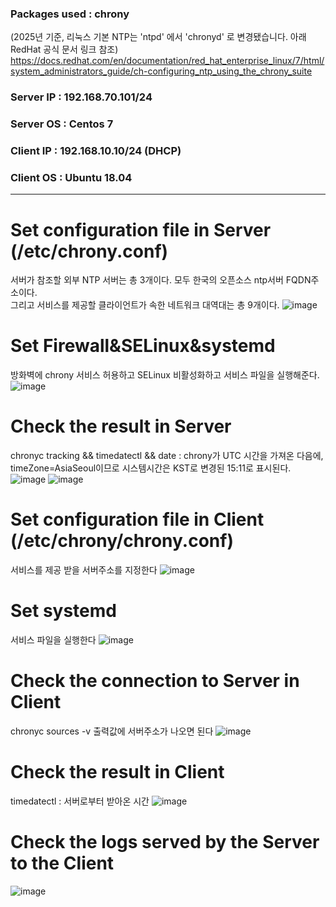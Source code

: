 ### Packages used : chrony 
(2025년 기준, 리눅스 기본 NTP는 'ntpd' 에서 'chronyd' 로 변경됐습니다. 아래 RedHat 공식 문서 링크 참조)
https://docs.redhat.com/en/documentation/red_hat_enterprise_linux/7/html/system_administrators_guide/ch-configuring_ntp_using_the_chrony_suite
### Server IP : 192.168.70.101/24
### Server OS : Centos 7
### Client IP : 192.168.10.10/24 (DHCP)
### Client OS : Ubuntu 18.04
---
# Set configuration file in Server (/etc/chrony.conf)
서버가 참조할 외부 NTP 서버는 총 3개이다. 모두 한국의 오픈소스 ntp서버 FQDN주소이다. \
그리고 서비스를 제공할 클라이언트가 속한 네트워크 대역대는 총 9개이다. 
![image](https://github.com/user-attachments/assets/ae6f7b6d-cf81-4574-b4b0-258828c07c1e)

# Set Firewall&SELinux&systemd
방화벽에 chrony 서비스 허용하고 SELinux 비활성화하고 서비스 파일을 실행해준다.
![image](https://github.com/user-attachments/assets/67b74218-12f7-42fa-915c-b49ee0077de7)

# Check the result in Server
chronyc tracking && timedatectl && date : chrony가 UTC 시간을 가져온 다음에,  timeZone=AsiaSeoul이므로 시스템시간은 KST로 변경된 15:11로 표시된다.
![image](https://github.com/user-attachments/assets/ce75622a-acda-451c-a6b6-d144db7af8a1)
![image](https://github.com/user-attachments/assets/6eb3fa4f-6b73-4fc2-82b4-7b56bccdc49c)

# Set configuration file in Client (/etc/chrony/chrony.conf)
서비스를 제공 받을 서버주소를 지정한다
![image](https://github.com/user-attachments/assets/2b0531f8-bebe-4294-a277-8681eedb8531)

# Set systemd
서비스 파일을 실행한다 
![image](https://github.com/user-attachments/assets/5d5eda48-fded-484a-91e2-a8502c58f9fd)

# Check the connection to Server in Client
chronyc sources -v 출력값에 서버주소가 나오면 된다 
![image](https://github.com/user-attachments/assets/16e073e9-f0b9-4098-8190-623634ac50c5)

# Check the result in Client
timedatectl : 서버로부터 받아온 시간
![image](https://github.com/user-attachments/assets/f973161f-e92a-4ad5-ba47-c4942354cb3c)

# Check the logs served by the Server to the Client
![image](https://github.com/user-attachments/assets/fdf650b7-73d8-434f-af6c-d838e2688b78)

